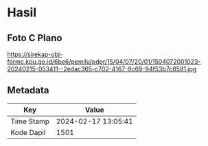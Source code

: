 # Hasil

## Foto C Plano

https://sirekap-obj-formc.kpu.go.id/6be6/pemilu/pdpr/15/04/07/20/01/1504072001023-20240215-053411--2edac365-c702-4167-9c69-94f53b7c8591.jpg


## Metadata

| Key        | Value               |
| ---------- | ------------------- |
| Time Stamp | 2024-02-17 13:05:41 |
| Kode Dapil | 1501                |



